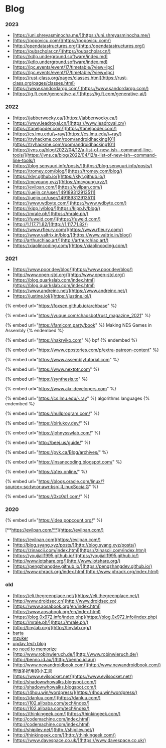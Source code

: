 # Blog

### 2023

* [https://uni.shreyasminocha.me/](https://uni.shreyasminocha.me/)
* [https://popovicu.com/](https://popovicu.com/)
* [http://opendatastructures.org/](http://opendatastructures.org/)
* [https://pubscholar.cn/](https://pubscholar.cn/)
* [https://kdlp.underground.software/index.md](https://kdlp.underground.software/index.md)
* [https://lpc.events/event/17/timetable/?view=lpc](https://lpc.events/event/17/timetable/?view=lpc)
* [https://rust-class.org/pages/classes.html](https://rust-class.org/pages/classes.html)
* [https://www.sandordargo.com/](https://www.sandordargo.com/)
* [https://ig.ft.com/generative-ai/](https://ig.ft.com/generative-ai/)

### 2022

* [https://jabberwocky.ca/](https://jabberwocky.ca/)
* [https://www.leadroyal.cn/](https://www.leadroyal.cn/)
* [https://tanelpoder.com/](https://tanelpoder.com/)
* [https://cs.lmu.edu/\~ray/](https://cs.lmu.edu/\~ray/)
* [https://tryhackme.com/room/androidhacking101](https://tryhackme.com/room/androidhacking101)
* [https://jvns.ca/blog/2022/04/12/a-list-of-new-ish--command-line-tools/](https://jvns.ca/blog/2022/04/12/a-list-of-new-ish--command-line-tools/)
* [https://blog.senyuuri.info/posts/](https://blog.senyuuri.info/posts/)
* [https://tromey.com/blog/](https://tromey.com/blog/)
* [https://klyr.github.io/](https://klyr.github.io/)
* [https://mcyoung.xyz/](https://mcyoung.xyz/)
* [https://evilpan.com/](https://evilpan.com/)
* [https://juejin.cn/user/149189312913511](https://juejin.cn/user/149189312913511)
* [https://www.wdbyte.com/](https://www.wdbyte.com/)
* [https://kipp.ly/blog/](https://kipp.ly/blog/)
* [https://mrale.ph/](https://mrale.ph/)
* [https://fuweid.com/](https://fuweid.com/)
* [http://1.117.71.82/](http://1.117.71.82/)
* [https://www.rfleury.com/](https://www.rfleury.com/)
* [https://www.valtrix.in/blog/](https://www.valtrix.in/blog/)
* [http://arthurchiao.art/](http://arthurchiao.art/)
* [https://xiaolincoding.com/](https://xiaolincoding.com/)

### 2021

* [https://www.poor.dev/blog/](https://www.poor.dev/blog/)
* [http://www.open-std.org/](http://www.open-std.org/)
* [https://blog.quarkslab.com/index.html](https://blog.quarkslab.com/index.html)
* [https://www.andreinc.net/](https://www.andreinc.net/)
* [https://justine.lol/](https://justine.lol/)

{% embed url="https://foxsen.github.io/archbase" %}

{% embed url="https://yuque.com/chaosbot/rust_magazine_2021" %}

{% embed url="https://famicom.party/book" %}
Making NES Games in Assembly
{% endembed %}



{% embed url="https://nakryiko.com" %}
bpf
{% endembed %}

{% embed url="https://www.cppstories.com/p/extra-patreon-content" %}

{% embed url="https://www.assemblytutorial.com" %}

{% embed url="https://www.nextptr.com" %}

{% embed url="https://synthesis.to" %}

{% embed url="https://www.akr-developers.com" %}

{% embed url="https://cs.lmu.edu/~ray" %}
algorithms languages
{% endembed %}

{% embed url="https://nullprogram.com/" %}



{% embed url="https://biriukov.dev/" %}



{% embed url="https://johnysswlab.com/" %}



{% embed url="http://beej.us/guide/" %}

{% embed url="https://pvk.ca/Blog/archives/" %}

{% embed url="https://insanecoding.blogspot.com/" %}

{% embed url="https://a1ex.online/" %}

{% embed url="https://blogs.oracle.com/linux/?source=:so:tw:or:awr:ksp:::LinuxSocialG" %}

{% embed url="https://0xc0d1.com/" %}



### 2020

{% embed url="https://idea.popcount.org/" %}

[**https://evilpan.com/**](https://evilpan.com/)

* [https://evilpan.com](https://evilpan.com/)
* [http://blog.syang.xyz/posts/](http://blog.syang.xyz/posts/)
* [https://zinascii.com/index.html](https://zinascii.com/index.html)
* [https://youjiali1995.github.io/](https://youjiali1995.github.io/)
* [http://www.iotshare.org/](http://www.iotshare.org/)
* [https://pengzhangdev.github.io/](https://pengzhangdev.github.io/)
* [http://www.phrack.org/index.html](http://www.phrack.org/index.html)

### old

* [https://eli.thegreenplace.net/](https://eli.thegreenplace.net/)
* [http://www.droidsec.cn](http://www.droidsec.cn)
* [https://www.aosabook.org/en/index.html](https://www.aosabook.org/en/index.html)
* [https://blog.0x972.info/index.php](https://blog.0x972.info/index.php)
* [https://mrale.ph/](https://mrale.ph/)
* [http://tinylab.org/](http://tinylab.org/)
* [barta](https://barta.me/)
* [mzuker](https://mzucker.github.io/)
* [upday tech blog](https://upday.github.io/)
* [no need to memorize](http://www.birbit.com/)
* [http://www.robinwieruch.de/](http://www.robinwieruch.de/)
* [http://benno.id.au/](http://benno.id.au/)
* [http://www.newandroidbook.com/](http://www.newandroidbook.com/) 有很多好用的小工具
* [https://www.evilsocket.net/](https://www.evilsocket.net/)
* [http://shadowwhowalks.blogspot.com/](http://shadowwhowalks.blogspot.com/)
* [https://4hou.win/wordpress/](https://4hou.win/wordpress/)
* [https://danluu.com/](https://danluu.com/)
* [https://102.alibaba.com/tech/index/](https://102.alibaba.com/tech/index/)
* [https://thinkingeek.com/](https://thinkingeek.com/)
* [http://codemachine.com/index.html](http://codemachine.com/index.html)
* [http://shipilev.net/](http://shipilev.net/) &#x20;
* [http://thinkingeek.com/](http://thinkingeek.com/) &#x20;
* [https://www.davespace.co.uk/](https://www.davespace.co.uk/)

